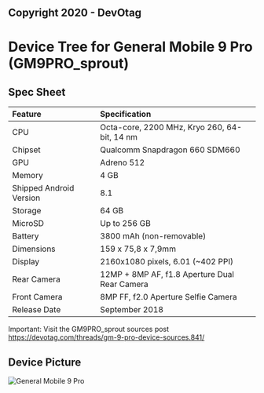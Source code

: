 ## Copyright 2020 - DevOtag

# Device Tree for General Mobile 9 Pro (GM9PRO_sprout)

## Spec Sheet

| Feature                 | Specification                     
| :---------------------- | :--------------------------------
| CPU                     | Octa-core, 2200 MHz, Kryo 260, 64-bit, 14 nm
| Chipset                 | Qualcomm Snapdragon 660 SDM660
| GPU                     | Adreno 512
| Memory                  | 4 GB
| Shipped Android Version | 8.1
| Storage                 | 64 GB
| MicroSD                 | Up to 256 GB
| Battery                 | 3800 mAh (non-removable)
| Dimensions              | 159 x 75,8 x 7,9mm
| Display                 | 2160x1080 pixels, 6.01 (~402 PPI)
| Rear Camera             | 12MP + 8MP AF, f1.8 Aperture Dual Rear Camera
| Front Camera            | 8MP FF, f2.0 Aperture Selfie Camera
| Release Date            | September 2018

Important: Visit the GM9PRO_sprout sources post https://devotag.com/threads/gm-9-pro-device-sources.841/

## Device Picture

![General Mobile 9 Pro](https://i.resimyukle.xyz/AK6dWU.png "General Mobile 9 Pro")
